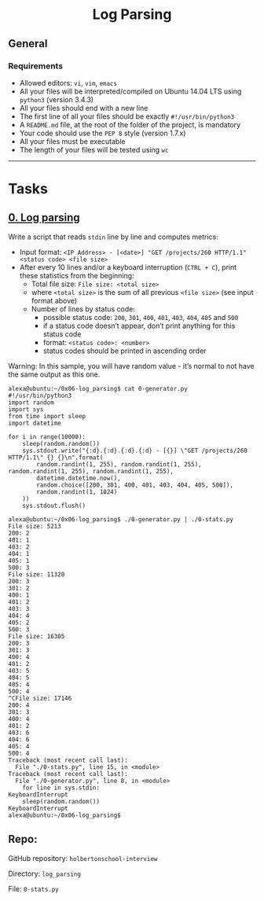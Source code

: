 <h1 align="center">Log Parsing</h1>

## General

### Requirements

* Allowed editors: `vi`, `vim`, `emacs`
* All your files will be interpreted/compiled on Ubuntu 14.04 LTS using `python3` (version 3.4.3)
* All your files should end with a new line
* The first line of all your files should be exactly `#!/usr/bin/python3`
* A `README.md` file, at the root of the folder of the project, is mandatory
* Your code should use the `PEP 8` style (version 1.7.x)
* All your files must be executable
* The length of your files will be tested using `wc`

---

# Tasks
## [0. Log parsing](./0-stats.py)
Write a script that reads `stdin` line by line and computes metrics:

* Input format: `<IP Address> - [<date>] "GET /projects/260 HTTP/1.1" <status code> <file size>`
* After every 10 lines and/or a keyboard interruption (`CTRL + C`), print these statistics from the beginning:
	* Total file size: `File size: <total size>`
	* where `<total size>` is the sum of all previous `<file size>` (see input format above)
	* Number of lines by status code:
		* possible status code: `200`, `301`, `400`, `401`, `403`, `404`, `405` and `500`
		* if a status code doesn’t appear, don’t print anything for this status code
		* format: `<status code>: <number>`
		* status codes should be printed in ascending order

Warning: In this sample, you will have random value - it’s normal to not have the same output as this one.

```
alexa@ubuntu:~/0x06-log_parsing$ cat 0-generator.py
#!/usr/bin/python3
import random
import sys
from time import sleep
import datetime

for i in range(10000):
    sleep(random.random())
    sys.stdout.write("{:d}.{:d}.{:d}.{:d} - [{}] \"GET /projects/260 HTTP/1.1\" {} {}\n".format(
        random.randint(1, 255), random.randint(1, 255), random.randint(1, 255), random.randint(1, 255),
        datetime.datetime.now(),
        random.choice([200, 301, 400, 401, 403, 404, 405, 500]),
        random.randint(1, 1024)
    ))
    sys.stdout.flush()

alexa@ubuntu:~/0x06-log_parsing$ ./0-generator.py | ./0-stats.py
File size: 5213
200: 2
401: 1
403: 2
404: 1
405: 1
500: 3
File size: 11320
200: 3
301: 2
400: 1
401: 2
403: 3
404: 4
405: 2
500: 3
File size: 16305
200: 3
301: 3
400: 4
401: 2
403: 5
404: 5
405: 4
500: 4
^CFile size: 17146
200: 4
301: 3
400: 4
401: 2
403: 6
404: 6
405: 4
500: 4
Traceback (most recent call last):
  File "./0-stats.py", line 15, in <module>
Traceback (most recent call last):
  File "./0-generator.py", line 8, in <module>
	for line in sys.stdin:
KeyboardInterrupt
	sleep(random.random())
KeyboardInterrupt
alexa@ubuntu:~/0x06-log_parsing$
```
## Repo:

GitHub repository: `holbertonschool-interview`

Directory: `log_parsing`

File: `0-stats.py`
